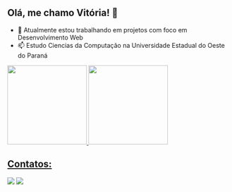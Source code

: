 ## Olá, me chamo Vitória! 👋

- 🔭 Atualmente estou trabalhando em projetos com foco em Desenvolvimento Web
- 📫 Estudo Ciencias da Computação na Universidade Estadual do Oeste do Paraná 

<div>
<a href="https://github.com/vitoriameloo0">
<img loading="lazy" height="180em" src="https://github-readme-stats.vercel.app/api/top-langs/?username=vitoriameloo0&layout=compact&langs_count=7&theme=dracula"/>
<img loading="lazy" height="180em" src="https://github-readme-stats.vercel.app/api?username=vitoriameloo0&show_icons=true&theme=dracula&include_all_commits=true&count_private=true"/>
</div>

## Contatos:
<div>
<a href = "mailto:vitoriamelo1032@gmail.com"><img loading="lazy" src="https://img.shields.io/badge/Gmail-D14836?style=for-the-badge&logo=gmail&logoColor=white" target="_blank"></a>
<a href="https://www.linkedin.com/in/vitoriacmelo/" target="_blank"><img loading="lazy" src="https://img.shields.io/badge/-LinkedIn-%230077B5?style=for-the-badge&logo=linkedin&logoColor=white" target="_blank"></a>   
</div>
